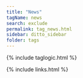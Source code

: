 ```yaml
---
title: "News"
tagName: news
search: exclude
permalink: tag_news.html
sidebar: ditto_sidebar
folder: tags
---
```

{% include taglogic.html %}

{% include links.html %}
